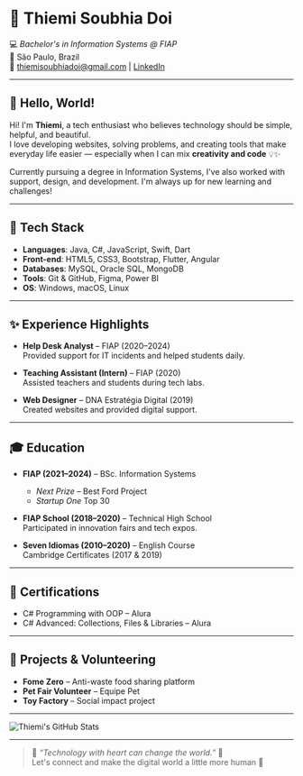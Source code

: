 # 🌸 Thiemi Soubhia Doi

💻 *Bachelor's in Information Systems @ FIAP*  
📍 São Paulo, Brazil  
🩷 [thiemisoubhiadoi@gmail.com](mailto:thiemisoubhiadoi@gmail.com) | [LinkedIn](https://www.linkedin.com/in/thiemi-soubhia-doi)

---

## 🩷 Hello, World!

Hi! I'm **Thiemi**, a tech enthusiast who believes technology should be simple, helpful, and beautiful.  
I love developing websites, solving problems, and creating tools that make everyday life easier — especially when I can mix **creativity and code** 💡✨

Currently pursuing a degree in Information Systems, I've also worked with support, design, and development. I'm always up for new learning and challenges!

---

## 🩷 Tech Stack

- **Languages**: Java, C#, JavaScript, Swift, Dart  
- **Front-end**: HTML5, CSS3, Bootstrap, Flutter, Angular
- **Databases**: MySQL, Oracle SQL, MongoDB  
- **Tools**: Git & GitHub, Figma, Power BI  
- **OS**: Windows, macOS, Linux  

---

## ✨ Experience Highlights

- **Help Desk Analyst** – FIAP (2020–2024)  
  Provided support for IT incidents and helped students daily.

- **Teaching Assistant (Intern)** – FIAP (2020)  
  Assisted teachers and students during tech labs.

- **Web Designer** – DNA Estratégia Digital (2019)  
  Created websites and provided digital support.

---

## 🎓 Education

- **FIAP (2021–2024)** – BSc. Information Systems  
  -  *Next Prize* – Best Ford Project  
  -  *Startup One* Top 30

- **FIAP School (2018–2020)** – Technical High School  
  Participated in innovation fairs and tech expos.

- **Seven Idiomas (2010–2020)** – English Course  
  Cambridge Certificates (2017 & 2019)

---

## 🩷 Certifications

- C# Programming with OOP – Alura  
- C# Advanced: Collections, Files & Libraries – Alura  

---

## 🩷 Projects & Volunteering

- **Fome Zero** – Anti-waste food sharing platform  
- **Pet Fair Volunteer** – Equipe Pet  
- **Toy Factory** – Social impact project

---

![Thiemi's GitHub Stats](https://github-readme-stats.vercel.app/api?username=thiemisoubhia&show_icons=true&theme=tokyonight)

---

> 🌸 *“Technology with heart can change the world.”* 🌸  
> Let's connect and make the digital world a little more human 🩷

